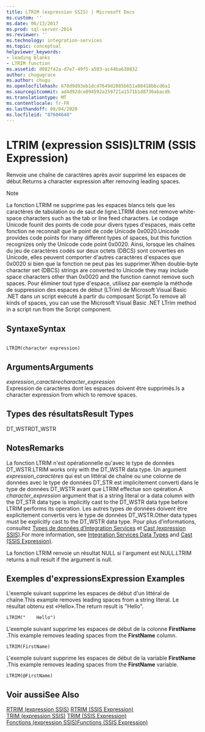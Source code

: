 ```yaml
---
title: LTRIM (expression SSIS) | Microsoft Docs
ms.custom: ''
ms.date: 06/13/2017
ms.prod: sql-server-2014
ms.reviewer: ''
ms.technology: integration-services
ms.topic: conceptual
helpviewer_keywords:
- leading blanks
- LTRIM function
ms.assetid: d082f42a-d7e7-49f5-a503-ac44ba630832
author: chugugrace
ms.author: chugu
ms.openlocfilehash: 678d9d93eb1dcd7649d2085b651a08418bbcd6a1
ms.sourcegitcommit: ad4d92dce894592a259721a1571b1d8736abacdb
ms.translationtype: MT
ms.contentlocale: fr-FR
ms.lasthandoff: 08/04/2020
ms.locfileid: "87604648"
---
```

# <a name="ltrim-ssis-expression"></a><span data-ttu-id="22c6a-102">LTRIM (expression SSIS)</span><span class="sxs-lookup"><span data-stu-id="22c6a-102">LTRIM (SSIS Expression)</span></span>
  <span data-ttu-id="22c6a-103">Renvoie une chaîne de caractères après avoir supprimé les espaces de début.</span><span class="sxs-lookup"><span data-stu-id="22c6a-103">Returns a character expression after removing leading spaces.</span></span>  
  
> [!NOTE]  
>  <span data-ttu-id="22c6a-104">La fonction LTRIM ne supprime pas les espaces blancs tels que les caractères de tabulation ou de saut de ligne.</span><span class="sxs-lookup"><span data-stu-id="22c6a-104">LTRIM does not remove white-space characters such as the tab or line feed characters.</span></span> <span data-ttu-id="22c6a-105">Le codage Unicode founit des points de code pour divers types d'espaces, mais cette fonction ne reconnaît que le point de code Unicode 0x0020.</span><span class="sxs-lookup"><span data-stu-id="22c6a-105">Unicode provides code points for many different types of spaces, but this function recognizes only the Unicode code point 0x0020.</span></span> <span data-ttu-id="22c6a-106">Ainsi, lorsque les chaînes du jeu de caractères codés sur deux octets (DBCS) sont converties en Unicode, elles peuvent comporter d'autres caractères d'espaces que 0x0020 si bien que la fonction ne peut pas les supprimer.</span><span class="sxs-lookup"><span data-stu-id="22c6a-106">When double-byte character set (DBCS) strings are converted to Unicode they may include space characters other than 0x0020 and the function cannot remove such spaces.</span></span> <span data-ttu-id="22c6a-107">Pour éliminer tout type d'espace, utilisez par exemple la méthode de suppression des espaces de début (LTrim) de Microsoft Visual Basic .NET dans un script exécuté à partir du composant Script.</span><span class="sxs-lookup"><span data-stu-id="22c6a-107">To remove all kinds of spaces, you can use the Microsoft Visual Basic .NET LTrim method in a script run from the Script component.</span></span>  
  
## <a name="syntax"></a><span data-ttu-id="22c6a-108">Syntaxe</span><span class="sxs-lookup"><span data-stu-id="22c6a-108">Syntax</span></span>  
  
```  
  
LTRIM(character expression)  
```  
  
## <a name="arguments"></a><span data-ttu-id="22c6a-109">Arguments</span><span class="sxs-lookup"><span data-stu-id="22c6a-109">Arguments</span></span>  
 <span data-ttu-id="22c6a-110">*expression_caractère*</span><span class="sxs-lookup"><span data-stu-id="22c6a-110">*character_expression*</span></span>  
 <span data-ttu-id="22c6a-111">Expression de caractères dont les espaces doivent être supprimés.</span><span class="sxs-lookup"><span data-stu-id="22c6a-111">Is a character expression from which to remove spaces.</span></span>  
  
## <a name="result-types"></a><span data-ttu-id="22c6a-112">Types des résultats</span><span class="sxs-lookup"><span data-stu-id="22c6a-112">Result Types</span></span>  
 <span data-ttu-id="22c6a-113">DT_WSTR</span><span class="sxs-lookup"><span data-stu-id="22c6a-113">DT_WSTR</span></span>  
  
## <a name="remarks"></a><span data-ttu-id="22c6a-114">Notes</span><span class="sxs-lookup"><span data-stu-id="22c6a-114">Remarks</span></span>  
 <span data-ttu-id="22c6a-115">La fonction LTRIM n'est opérationnelle qu'avec le type de données DT_WSTR.</span><span class="sxs-lookup"><span data-stu-id="22c6a-115">LTRIM works only with the DT_WSTR data type.</span></span> <span data-ttu-id="22c6a-116">Un argument *expression_caractères* qui est un littéral de chaîne ou une colonne de données avec le type de données DT_STR est implicitement converti dans le type de données DT_WSTR avant que LTRIM effectue son opération.</span><span class="sxs-lookup"><span data-stu-id="22c6a-116">A *character_expression* argument that is a string literal or a data column with the DT_STR data type is implicitly cast to the DT_WSTR data type before LTRIM performs its operation.</span></span> <span data-ttu-id="22c6a-117">Les autres types de données doivent être explicitement convertis vers le type de données DT_WSTR.</span><span class="sxs-lookup"><span data-stu-id="22c6a-117">Other data types must be explicitly cast to the DT_WSTR data type.</span></span> <span data-ttu-id="22c6a-118">Pour plus d’informations, consultez [Types de données d’Integration Services](../data-flow/integration-services-data-types.md) et [Cast &#40;expression SSIS&#41;](cast-ssis-expression.md).</span><span class="sxs-lookup"><span data-stu-id="22c6a-118">For more information, see [Integration Services Data Types](../data-flow/integration-services-data-types.md) and [Cast &#40;SSIS Expression&#41;](cast-ssis-expression.md).</span></span>  
  
 <span data-ttu-id="22c6a-119">La fonction LTRIM renvoie un résultat NULL si l'argument est NULL.</span><span class="sxs-lookup"><span data-stu-id="22c6a-119">LTRIM returns a null result if the argument is null.</span></span>  
  
## <a name="expression-examples"></a><span data-ttu-id="22c6a-120">Exemples d'expressions</span><span class="sxs-lookup"><span data-stu-id="22c6a-120">Expression Examples</span></span>  
 <span data-ttu-id="22c6a-121">L'exemple suivant supprime les espaces de début d'un littéral de chaîne.</span><span class="sxs-lookup"><span data-stu-id="22c6a-121">This example removes leading spaces from a string literal.</span></span> <span data-ttu-id="22c6a-122">Le résultat obtenu est «Hello».</span><span class="sxs-lookup"><span data-stu-id="22c6a-122">The return result is "Hello".</span></span>  
  
```  
LTRIM("    Hello")  
```  
  
 <span data-ttu-id="22c6a-123">L'exemple suivant supprime les espaces de début de la colonne **FirstName** .</span><span class="sxs-lookup"><span data-stu-id="22c6a-123">This example removes leading spaces from the **FirstName** column.</span></span>  
  
```  
LTRIM(FirstName)  
```  
  
 <span data-ttu-id="22c6a-124">L'exemple suivant supprime les espaces de début de la variable **FirstName** .</span><span class="sxs-lookup"><span data-stu-id="22c6a-124">This example removes leading spaces from the **FirstName** variable.</span></span>  
  
```  
LTRIM(@FirstName)  
```  
  
## <a name="see-also"></a><span data-ttu-id="22c6a-125">Voir aussi</span><span class="sxs-lookup"><span data-stu-id="22c6a-125">See Also</span></span>  
 <span data-ttu-id="22c6a-126">[RTRIM &#40;expression SSIS&#41;](trim-ssis-expression.md) </span><span class="sxs-lookup"><span data-stu-id="22c6a-126">[RTRIM &#40;SSIS Expression&#41;](trim-ssis-expression.md) </span></span>  
 <span data-ttu-id="22c6a-127">[TRIM &#40;expression SSIS&#41;](trim-ssis-expression.md) </span><span class="sxs-lookup"><span data-stu-id="22c6a-127">[TRIM &#40;SSIS Expression&#41;](trim-ssis-expression.md) </span></span>  
 [<span data-ttu-id="22c6a-128">Fonctions &#40;expression SSIS&#41;</span><span class="sxs-lookup"><span data-stu-id="22c6a-128">Functions &#40;SSIS Expression&#41;</span></span>](functions-ssis-expression.md)  
  
  
